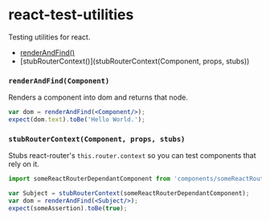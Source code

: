 # react-test-utilities
Testing utilities for react.

 * [renderAndFind()](renderAndFind(Component))
 * [stubRouterContext()](stubRouterContext(Component, props, stubs))


### `renderAndFind(Component)`
Renders a component into dom and returns that node.

```jsx
var dom = renderAndFind(<Component/>);
expect(dom.text).toBe('Hello World.');
```


### `stubRouterContext(Component, props, stubs)`
Stubs react-router's `this.router.context` so you can test components that rely on it.

```jsx
import someReactRouterDependantComponent from 'components/someReactRouterDependantComponent';

var Subject = stubRouterContext(someReactRouterDependantComponent); 
var dom = renderAndFind(<Subject/>);
expect(someAssertion).toBe(true);
```
